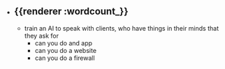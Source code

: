 - {{renderer :wordcount_}}
	-
	- train an AI to speak with clients, who have things in their minds that they ask for
		- can you do and app
		- can you do a website
		- can you do a firewall